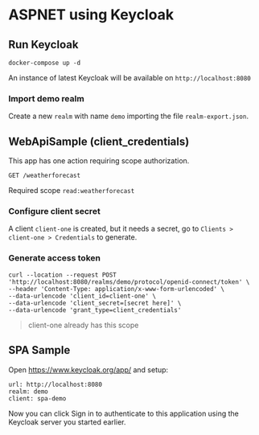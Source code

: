 # ASPNET using Keycloak

## Run Keycloak

`docker-compose up -d`

An instance of latest Keycloak will be available on `http://localhost:8080`

### Import demo realm

Create a new `realm` with name `demo` importing the file `realm-export.json`.

## WebApiSample (client_credentials)

This app has one action requiring scope authorization.

```
GET /weatherforecast
```

Required scope `read:weatherforecast`

### Configure client secret

A client `client-one` is created, but it needs a secret, go to `Clients > client-one > Credentials` to generate.

### Generate access token

```curl
curl --location --request POST 'http://localhost:8080/realms/demo/protocol/openid-connect/token' \
--header 'Content-Type: application/x-www-form-urlencoded' \
--data-urlencode 'client_id=client-one' \
--data-urlencode 'client_secret=[secret here]' \
--data-urlencode 'grant_type=client_credentials'
```

> client-one already has this scope

## SPA Sample

Open https://www.keycloak.org/app/ and setup:


```
url: http://localhost:8080
realm: demo
client: spa-demo
```

Now you can click Sign in to authenticate to this application using the Keycloak server you started earlier.